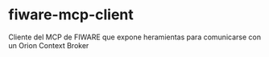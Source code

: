 # fiware-mcp-client
Cliente del MCP de FIWARE que expone heramientas para comunicarse con un Orion Context Broker
